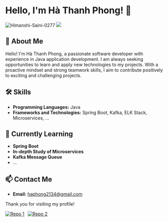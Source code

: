 # Hello, I'm Hà Thanh Phong! 👋
<img src="https://komarev.com/ghpvc/?username=haphong463&label=Profile%20views&color=0e75b6&style=flat" alt="Himanshi-Saini-0277" />
<img src="https://github-readme-stats.vercel.app/api?username=haphong463&show_icons=true&theme=dracula)" />

## 🌟 About Me
Hello! I'm Hà Thanh Phong, a passionate software developer with experience in Java application development. I am always seeking opportunities to learn and apply new technologies to my projects. With a proactive mindset and strong teamwork skills, I aim to contribute positively to exciting and challenging projects.

## 🛠 Skills

- **Programming Languages:** Java
- **Frameworks and Technologies:** Spring Boot, Kafka, ELK Stack, Microservices, ...

## 🌱 Currently Learning

- **Spring Boot**
- **In-depth Study of Microservices**
- **Kafka Message Queue**
- ...

## 📫 Contact Me

- **Email:** haphong2134@gmail.com

Thank you for visiting my profile!

<div style="display: flex; flex-wrap: wrap; gap: 10px;">
  <a href="https://github.com/haphong463/flight-reservation-management-system">
    <img src="https://github-readme-stats.vercel.app/api/pin/?username=haphong463&repo=flight-reservation-management-system&theme=dracula" alt="Repo 1" />
  </a>
  <a href="https://github.com/haphong463/job-board-project-">
    <img src="https://github-readme-stats.vercel.app/api/pin/?username=haphong463&repo=job-board-project-&theme=dracula" alt="Repo 2" />
  </a>
</div>
